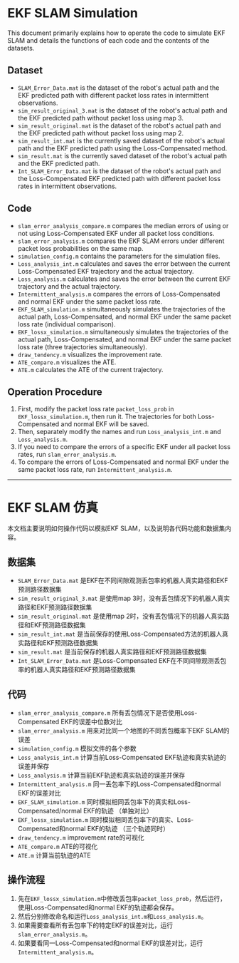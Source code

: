 # EKF SLAM Simulation

This document primarily explains how to operate the code to simulate EKF SLAM and details the functions of each code and the contents of the datasets.

## Dataset
- `SLAM_Error_Data.mat` is the dataset of the robot's actual path and the EKF predicted path with different packet loss rates in intermittent observations.
- `sim_result_original_3.mat` is the dataset of the robot's actual path and the EKF predicted path without packet loss using map 3.
- `sim_result_original.mat` is the dataset of the robot's actual path and the EKF predicted path without packet loss using map 2.
- `sim_result_int.mat` is the currently saved dataset of the robot's actual path and the EKF predicted path using the Loss-Compensated method.
- `sim_result.mat` is the currently saved dataset of the robot's actual path and the EKF predicted path.
- `Int_SLAM_Error_Data.mat` is the dataset of the robot's actual path and the Loss-Compensated EKF predicted path with different packet loss rates in intermittent observations.

## Code
- `slam_error_analysis_compare.m` compares the median errors of using or not using Loss-Compensated EKF under all packet loss conditions.
- `slam_error_analysis.m` compares the EKF SLAM errors under different packet loss probabilities on the same map.
- `simulation_config.m` contains the parameters for the simulation files.
- `Loss_analysis_int.m` calculates and saves the error between the current Loss-Compensated EKF trajectory and the actual trajectory.
- `Loss_analysis.m` calculates and saves the error between the current EKF trajectory and the actual trajectory.
- `Intermittent_analysis.m` compares the errors of Loss-Compensated and normal EKF under the same packet loss rate.
- `EKF_SLAM_simulation.m` simultaneously simulates the trajectories of the actual path, Loss-Compensated, and normal EKF under the same packet loss rate (individual comparison).
- `EKF_lossx_simulation.m` simultaneously simulates the trajectories of the actual path, Loss-Compensated, and normal EKF under the same packet loss rate (three trajectories simultaneously).
- `draw_tendency.m` visualizes the improvement rate.
- `ATE_compare.m` visualizes the ATE.
- `ATE.m` calculates the ATE of the current trajectory.

## Operation Procedure
1. First, modify the packet loss rate `packet_loss_prob` in `EKF_lossx_simulation.m`, then run it. The trajectories for both Loss-Compensated and normal EKF will be saved.
2. Then, separately modify the names and run `Loss_analysis_int.m` and `Loss_analysis.m`.
3. If you need to compare the errors of a specific EKF under all packet loss rates, run `slam_error_analysis.m`.
4. To compare the errors of Loss-Compensated and normal EKF under the same packet loss rate, run `Intermittent_analysis.m`.

---

# EKF SLAM 仿真

本文档主要说明如何操作代码以模拟EKF SLAM，以及说明各代码功能和数据集内容。

## 数据集
- `SLAM_Error_Data.mat` 是EKF在不同间隙观测丢包率的机器人真实路径和EKF预测路径数据集
- `sim_result_original_3.mat` 是使用map 3时，没有丢包情况下的机器人真实路径和EKF预测路径数据集
- `sim_result_original.mat` 是使用map 2时，没有丢包情况下的机器人真实路径和EKF预测路径数据集
- `sim_result_int.mat` 是当前保存的使用Loss-Compensated方法的机器人真实路径和EKF预测路径数据集
- `sim_result.mat` 是当前保存的机器人真实路径和EKF预测路径数据集
- `Int_SLAM_Error_Data.mat` 是Loss-Compensated EKF在不同间隙观测丢包率的机器人真实路径和EKF预测路径数据集

## 代码
- `slam_error_analysis_compare.m` 所有丢包情况下是否使用Loss-Compensated EKF的误差中位数对比
- `slam_error_analysis.m` 用来对比同一个地图的不同丢包概率下EKF SLAM的误差
- `simulation_config.m` 模拟文件的各个参数
- `Loss_analysis_int.m` 计算当前Loss-Compensated EKF轨迹和真实轨迹的误差并保存
- `Loss_analysis.m` 计算当前EKF轨迹和真实轨迹的误差并保存
- `Intermittent_analysis.m` 同一丢包率下的Loss-Compensated和normal EKF的误差对比
- `EKF_SLAM_simulation.m` 同时模拟相同丢包率下的真实和Loss-Compensated/normal EKF的轨迹 （单独对比）
- `EKF_lossx_simulation.m` 同时模拟相同丢包率下的真实、Loss-Compensated和normal EKF的轨迹 （三个轨迹同时）
- `draw_tendency.m` improvement rate的可视化
- `ATE_compare.m` ATE的可视化
- `ATE.m` 计算当前轨迹的ATE

## 操作流程
1. 先在`EKF_lossx_simulation.m`中修改丢包率`packet_loss_prob`，然后运行，使用Loss-Compensated和normal EKF的轨迹都会保存。
2. 然后分别修改命名和运行`Loss_analysis_int.m`和`Loss_analysis.m`。
3. 如果需要查看所有丢包率下的特定EKF的误差对比，运行`slam_error_analysis.m`。
4. 如果要看同一Loss-Compensated和normal EKF的误差对比，运行`Intermittent_analysis.m`。
